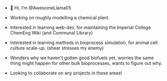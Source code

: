 - 👋 Hi, I’m @AwesomeLlama05

- Working on roughly modelling a chemical plant.

- Interested in learning web-dev, for maintaining the Imperial College ChemEng Wiki (and Communal Library)
- Interested in learning methods in bioprocess simulation, for animal cell culture scale-up. (shear stresses my enemy)
- Wonders why we haven't gotten good biofuels yet, worries the same thing might happen for other bulk bioprocesses, wants to figure out why.

- Looking to collaborate on any projects in these areas! 




